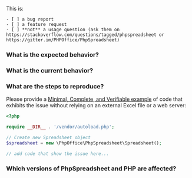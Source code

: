 This is:

```
- [ ] a bug report
- [ ] a feature request
- [ ] **not** a usage question (ask them on https://stackoverflow.com/questions/tagged/phpspreadsheet or https://gitter.im/PHPOffice/PhpSpreadsheet)
```

### What is the expected behavior?


### What is the current behavior?


### What are the steps to reproduce?

Please provide a [Minimal, Complete, and Verifiable example](https://stackoverflow.com/help/mcve) of code that exhibits the issue without relying on an external Excel file or a web server:

```php
<?php

require __DIR__ . '/vendor/autoload.php';

// Create new Spreadsheet object
$spreadsheet = new \PhpOffice\PhpSpreadsheet\Spreadsheet();

// add code that show the issue here...
```


### Which versions of PhpSpreadsheet and PHP are affected?
